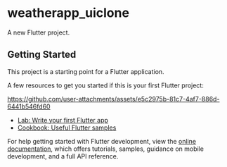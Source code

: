# weatherapp_uiclone

A new Flutter project.

## Getting Started

This project is a starting point for a Flutter application.

A few resources to get you started if this is your first Flutter project:


https://github.com/user-attachments/assets/e5c2975b-81c7-4af7-886d-6441b546fd60


- [Lab: Write your first Flutter app](https://docs.flutter.dev/get-started/codelab)
- [Cookbook: Useful Flutter samples](https://docs.flutter.dev/cookbook)

For help getting started with Flutter development, view the
[online documentation](https://docs.flutter.dev/), which offers tutorials,
samples, guidance on mobile development, and a full API reference.
